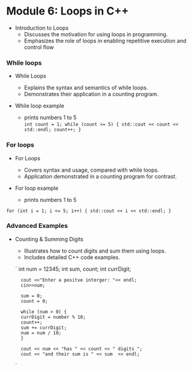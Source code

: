 # Module 6: Loops in C++
* Introduction to Loops
    - Discusses the motivation for using loops in programming.
    - Emphasizes the role of loops in enabling repetitive execution and control flow

### While loops 
* While Loops
    - Explains the syntax and semantics of while loops.
    - Demonstrates their application in a counting program.

* While loop example 
    - prints numbers 1 to 5 <br>
    `int count = 1;
    while (count <= 5) {
    std::cout << count << std::endl;
    count++;
}
`

### For loops 
* For Loops
    - Covers syntax and usage, compared with while loops.
    - Application demonstrated in a counting program for contrast.

* For loop example
    - prints numbers 1 to 5 <br>

`for (int i = 1; i <= 5; i++) {
    std::cout << i << std::endl;
}
`

### Advanced Examples

* Counting & Summing Digits
    - Illustrates how to count digits and sum them using loops.
    - Includes detailed C++ code examples.

    `   int num = 12345;
        int sum, count;
        int currDigit;

        cout <<"Enter a positve interger: "<< endl;
        cin>>num;

        sum = 0;
        count = 0;

        while (num > 0) {
        currDigit = number % 10;
        count++;
        sum += currDigit;
        num = num / 10;
        }

        cout << num << "has " << count << " digits ";
        cout << "and their sum is " << sum  << endl;
    `
